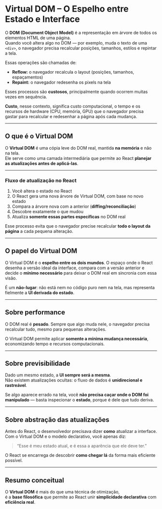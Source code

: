 # Virtual DOM – O Espelho entre Estado e Interface

O **DOM (Document Object Model)** é a representação em árvore de todos os elementos HTML de uma página.  
Quando você altera algo no DOM — por exemplo, muda o texto de uma `<div>`, o navegador precisa recalcular posições, tamanhos, estilos e repintar a tela.

Essas operações são chamadas de:

- **Reflow:** o navegador recalcula o layout (posições, tamanhos, espaçamentos)
- **Repaint:** o navegador redesenha os pixels na tela

Esses processos são **custosos**, principalmente quando ocorrem muitas vezes em sequência.

**Custo**, nesse contexto, significa custo computacional, o tempo e os recursos de hardware (CPU, memória, GPU) que o navegador precisa gastar para recalcular e redesenhar a página após cada mudança.

---

## O que é o Virtual DOM

O **Virtual DOM** é uma cópia leve do DOM real, mantida **na memória** e não na tela.  
Ele serve como uma camada intermediária que permite ao React **planejar as atualizações antes de aplicá-las**.

---

### Fluxo de atualização no React

1. Você altera o estado no React
2. O React gera uma nova árvore de Virtual DOM, com base no novo estado
3. Compara a árvore nova com a anterior (**diffing/reconciliação**)
4. Descobre exatamente o que mudou
5. Atualiza **somente essas partes específicas** no DOM real

Esse processo evita que o navegador precise recalcular **todo o layout da página** a cada pequena alteração.

---

## O papel do Virtual DOM

O Virtual DOM é o **espelho entre os dois mundos**. O espaço onde o React desenha a versão ideal da interface, compara com a versão anterior e decide o **mínimo necessário** para deixar o DOM real em sincronia com essa visão.

É um **não-lugar**: não está nem no código puro nem na tela, mas representa fielmente a **UI derivada do estado**.

---

## Sobre performance

O DOM real é **pesado**. Sempre que algo muda nele, o navegador precisa recalcular tudo, mesmo para pequenas alterações.

O Virtual DOM permite aplicar **somente a mínima mudança necessária**, economizando tempo e recursos computacionais.

---

## Sobre previsibilidade

Dado um mesmo estado, a **UI sempre será a mesma**.  
Não existem atualizações ocultas: o fluxo de dados é **unidirecional e rastreável**.

Se algo aparece errado na tela, você **não precisa caçar onde o DOM foi manipulado** — basta inspecionar o **estado**, porque é dele que tudo deriva.

---

## Sobre abstração das atualizações

Antes do React, o desenvolvedor precisava dizer **como** atualizar a interface.  
Com o Virtual DOM e o modelo declarativo, você apenas diz:

> “Esse é meu estado atual, e é essa a aparência que ele deve ter.”

O React se encarrega de descobrir **como chegar lá** da forma mais eficiente possível.

---

## Resumo conceitual

O **Virtual DOM** é mais do que uma técnica de otimização,  
é a **base filosófica** que permite ao React unir **simplicidade declarativa** com **eficiência real**.
